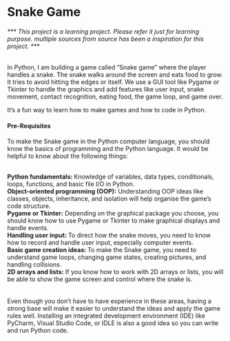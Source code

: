 # Snake Game
###### <I> *** This project is a learning project. Please refer it just for learning purpose. multiple sources from source has been a inspiration for this project. *** </I>

In Python, I am building a game called “Snake game” where the player handles a snake. The snake walks around the screen and eats food to grow. It tries to avoid hitting the edges or itself. We use a GUI tool like Pygame or Tkinter to handle the graphics and add features like user input, snake movement, contact recognition, eating food, the game loop, and game over. 

It’s a fun way to learn how to make games and how to code in Python.

#### Pre-Requisites
To make the Snake game in the Python computer language, you should know the basics of programming and the Python language. It would be helpful to know about the following things:

<br><b> Python fundamentals: </b> Knowledge of variables, data types, conditionals, loops, functions, and basic file I/O in Python.
<br><b>Object-oriented programming (OOP):</b> Understanding OOP ideas like classes, objects, inheritance, and isolation will help organise the game’s code structure.
<br><b>Pygame or Tkinter:</b> Depending on the graphical package you choose, you should know how to use Pygame or Tkinter to make graphical displays and handle events.
<br><b>Handling user input: </b> To direct how the snake moves, you need to know how to record and handle user input, especially computer events.
<br><b>Basic game creation ideas: </b> To make the Snake game, you need to understand game loops, changing game states, creating pictures, and handling collisions.
<br><b>2D arrays and lists:</b> If you know how to work with 2D arrays or lists, you will be able to show the game screen and control where the snake is.
<br><br><br>
Even though you don’t have to have experience in these areas, having a strong base will make it easier to understand the ideas and apply the game rules well. Installing an integrated development environment (IDE) like PyCharm, Visual Studio Code, or IDLE is also a good idea so you can write and run Python code.
